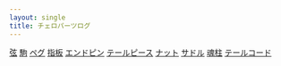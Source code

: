 ```yaml
---
layout: single
title: チェロパーツログ
---
```


<div class="grid grid-cols-2 md:grid-cols-3 gap-4">
<a class="block border p-4 rounded-lg" href="{{ '/strings/' | relative_url }}">弦</a>
<a class="block border p-4 rounded-lg" href="{{ '/bridges/' | relative_url }}">駒</a>
<a class="block border p-4 rounded-lg" href="{{ '/pegs/' | relative_url }}">ペグ</a>
<a class="block border p-4 rounded-lg" href="{{ '/fingerboards/' | relative_url }}">指板</a>
<a class="block border p-4 rounded-lg" href="{{ '/endpins/' | relative_url }}">エンドピン</a>
<a class="block border p-4 rounded-lg" href="{{ '/tailpieces/' | relative_url }}">テールピース</a>
<a class="block border p-4 rounded-lg" href="{{ '/nuts/' | relative_url }}">ナット</a>
<a class="block border p-4 rounded-lg" href="{{ '/saddles/' | relative_url }}">サドル</a>
<a class="block border p-4 rounded-lg" href="{{ '/soundposts/' | relative_url }}">魂柱</a>
<a class="block border p-4 rounded-lg" href="{{ '/tailguts/' | relative_url }}">テールコード</a>
</div>
